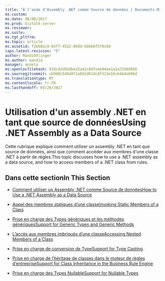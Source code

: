 ```yaml
---
title: "À l’aide d’Assembly .NET comme Source de données | Documents Microsoft"
ms.custom: 
ms.date: 06/08/2017
ms.prod: biztalk-server
ms.reviewer: 
ms.suite: 
ms.tgt_pltfrm: 
ms.topic: article
ms.assetid: f2b60ac9-84f7-4522-80dd-6bb68f5f0c60
caps.latest.revision: "5"
author: MandiOhlinger
ms.author: mandia
manager: anneta
ms.openlocfilehash: 919c42d92dbea5a42c847e4e94ae1a2a3338d066
ms.sourcegitcommit: cb908c540d8f1a692d01dc8f313e16cb4b4e696d
ms.translationtype: MT
ms.contentlocale: fr-FR
ms.lasthandoff: 09/20/2017
---
```

# <a name="using-net-assembly-as-a-data-source"></a><span data-ttu-id="6a08b-102">Utilisation d'un assembly .NET en tant que source de données</span><span class="sxs-lookup"><span data-stu-id="6a08b-102">Using .NET Assembly as a Data Source</span></span>
<span data-ttu-id="6a08b-103">Cette rubrique explique comment utiliser un assembly .NET en tant que source de données, ainsi que comment accéder aux membres d'une classe .NET à partir de règles.</span><span class="sxs-lookup"><span data-stu-id="6a08b-103">This topic discusses how to use a .NET assembly as a data source, and how to access members of a .NET class from rules.</span></span>  
  
## <a name="in-this-section"></a><span data-ttu-id="6a08b-104">Dans cette section</span><span class="sxs-lookup"><span data-stu-id="6a08b-104">In This Section</span></span>  
  
-   [<span data-ttu-id="6a08b-105">Comment utiliser un Assembly .NET comme Source de données</span><span class="sxs-lookup"><span data-stu-id="6a08b-105">How to Use a .NET Assembly as a Data Source</span></span>](../core/how-to-use-a-net-assembly-as-a-data-source.md)  
  
-   [<span data-ttu-id="6a08b-106">Appel des membres statiques d’une classe</span><span class="sxs-lookup"><span data-stu-id="6a08b-106">Invoking Static Members of a Class</span></span>](../core/invoking-static-members-of-a-class.md)  
  
-   [<span data-ttu-id="6a08b-107">Prise en charge des Types génériques et les méthodes génériques</span><span class="sxs-lookup"><span data-stu-id="6a08b-107">Support for Generic Types and Generic Methods</span></span>](../core/support-for-generic-types-and-generic-methods.md)  
  
-   [<span data-ttu-id="6a08b-108">L’accès aux membres imbriqués d’une classe</span><span class="sxs-lookup"><span data-stu-id="6a08b-108">Accessing Nested Members of a Class</span></span>](../core/accessing-nested-members-of-a-class.md)  
  
-   [<span data-ttu-id="6a08b-109">Prise en charge de conversion de Type</span><span class="sxs-lookup"><span data-stu-id="6a08b-109">Support for Type Casting</span></span>](../core/support-for-type-casting.md)  
  
-   [<span data-ttu-id="6a08b-110">Prise en charge de l’héritage de classes dans le moteur de règles d’entreprise</span><span class="sxs-lookup"><span data-stu-id="6a08b-110">Support for Class Inheritance in the Business Rule Engine</span></span>](../core/support-for-class-inheritance-in-the-business-rule-engine.md)  
  
-   [<span data-ttu-id="6a08b-111">Prise en charge des Types Nullable</span><span class="sxs-lookup"><span data-stu-id="6a08b-111">Support for Nullable Types</span></span>](../core/support-for-nullable-types.md)